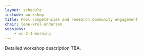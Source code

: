 ```yaml
---
layout: schedule
include: workshop
title: Pool competencies and research community engagement
chair: lene-krol-andersen
sessions:
    - ws-2-3-morning
---
```


Detailed workshop description TBA.
